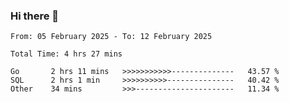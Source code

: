 ### Hi there 👋

<!--
**zhumeme/zhumeme** is a ✨ _special_ ✨ repository because its `README.md` (this file) appears on your GitHub profile.

Here are some ideas to get you started:

- 🔭 I’m currently working on ...
- 🌱 I’m currently learning ...
- 👯 I’m looking to collaborate on ...
- 🤔 I’m looking for help with ...
- 💬 Ask me about ...
- 📫 How to reach me: ...
- 😄 Pronouns: ...
- ⚡ Fun fact: ...
-->

<!--START_SECTION:waka-->

```all_time
From: 05 February 2025 - To: 12 February 2025

Total Time: 4 hrs 27 mins

Go       2 hrs 11 mins   >>>>>>>>>>>--------------   43.57 %
SQL      2 hrs 1 min     >>>>>>>>>>---------------   40.42 %
Other    34 mins         >>>----------------------   11.34 %
```

<!--END_SECTION:waka-->
